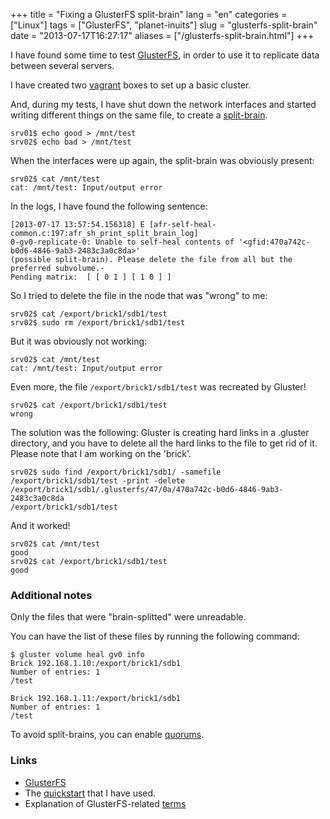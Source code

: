 +++
title = "Fixing a GlusterFS split-brain"
lang = "en"
categories = ["Linux"]
tags = ["GlusterFS", "planet-inuits"]
slug = "glusterfs-split-brain"
date = "2013-07-17T16:27:17"
aliases = ["/glusterfs-split-brain.html"]
+++

I have found some time to test [GlusterFS](http://gluster.org), in order to use it to replicate data between several servers.

I have created two [vagrant](http://vagrantup.com) boxes to set up a basic cluster.

And, during my tests, I have shut down the network interfaces and started writing different things on the same file, to create a [split-brain](http://en.wikipedia.org/wiki/Split-brain_%28computing%29).

    srv01$ echo good > /mnt/test
    srv02$ echo bad > /mnt/test

When the interfaces were up again, the split-brain was obviously present:

    srv02$ cat /mnt/test
    cat: /mnt/test: Input/output error

In the logs, I have found the following sentence:

    [2013-07-17 13:57:54.156318] E [afr-self-heal-common.c:197:afr_sh_print_split_brain_log]
    0-gv0-replicate-0: Unable to self-heal contents of '<gfid:470a742c-b0d6-4846-9ab3-2483c3a0c8da>'
    (possible split-brain). Please delete the file from all but the preferred subvolume.-
    Pending matrix:  [ [ 0 1 ] [ 1 0 ] ]

So I tried to delete the file in the node that was "wrong" to me:

    srv02$ cat /export/brick1/sdb1/test
    srv02$ sudo rm /export/brick1/sdb1/test

But it was obviously not working:

    srv02$ cat /mnt/test
    cat: /mnt/test: Input/output error

Even more, the file `/export/brick1/sdb1/test` was recreated by Gluster!

    srv02$ cat /export/brick1/sdb1/test
    wrong

The solution was the following: Gluster is creating hard links in a .gluster directory, and you have to delete all the hard links to the file to get rid of it.
Please note that I am working on the 'brick'.

    srv02$ sudo find /export/brick1/sdb1/ -samefile /export/brick1/sdb1/test -print -delete
    /export/brick1/sdb1/.glusterfs/47/0a/470a742c-b0d6-4846-9ab3-2483c3a0c8da
    /export/brick1/sdb1/test

And it worked!

    srv02$ cat /mnt/test
    good
    srv02$ cat /export/brick1/sdb1/test
    good

### Additional notes

Only the files that were "brain-splitted" were unreadable.

You can have the list of these files by running the following command:

    $ gluster volume heal gv0 info
    Brick 192.168.1.10:/export/brick1/sdb1
    Number of entries: 1
    /test

    Brick 192.168.1.11:/export/brick1/sdb1
    Number of entries: 1
    /test

To avoid split-brains, you can enable [quorums](http://www.gluster.org/community/documentation/index.php/Features/Server-quorum).

### Links

* [GlusterFS](http://gluster.org)
* The [quickstart](http://www.gluster.org/community/documentation/index.php/QuickStart) that I have used.
* Explanation of GlusterFS-related [terms](http://www.gluster.org/community/documentation/index.php/GlusterFS_Concepts)
